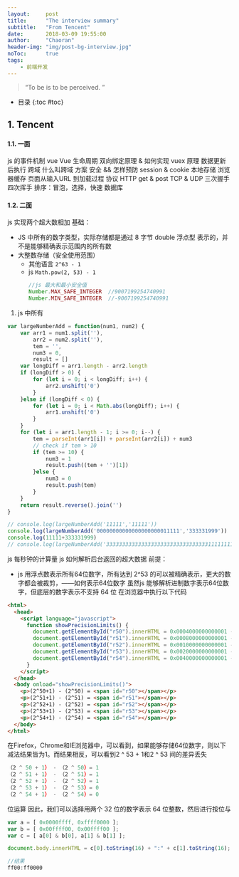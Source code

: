 ```yaml
---
layout:     post
title:      "The interview summary"
subtitle:   "From Tencent"
date:       2018-03-09 19:55:00
author:     "Chaoran"
header-img: "img/post-bg-interview.jpg"
noToc:      true
tags:
    - 前端开发
---
```


> “To be is to be perceived. ”

* 目录
{:toc #toc}

## 1. Tencent
#### 1.1. 一面
js 的事件机制
vue
Vue 生命周期
双向绑定原理 & 如何实现
vuex 原理
数据更新后执行
跨域
    什么叫跨域
    方案
安全 && 怎样预防
session & cookie
本地存储
浏览器缓存
页面从输入URL 到加载过程
协议
HTTP 
get & post
TCP & UDP
三次握手
四次挥手
排序：冒泡，选择，快速
数据库

#### 1.2. 二面
js 实现两个超大数相加
基础：
* JS 中所有的数字类型，实际存储都是通过 8 字节 double 浮点型 表示的，并不是能够精确表示范围内的所有数
* 大整数存储（安全使用范围）
    - 其他语言 `2^63 - 1`
    - js  `Math.pow(2, 53) - 1`
        ```js
        //js 最大和最小安全值
        Number.MAX_SAFE_INTEGER  //9007199254740991
        Number.MIN_SAFE_INTEGER  //-9007199254740991
        ```
      
1. js 中所有
```js
var largeNumberAdd = function(num1, num2) {
    var arr1 = num1.split(''),
        arr2 = num2.split(''),
        tem = '',
        num3 = 0,
        result = []
    var longDiff = arr1.length - arr2.length
    if (longDiff > 0) {
        for (let i = 0; i < longDiff; i++) {
            arr2.unshift('0')            
        }
    }else if (longDiff < 0) {
        for (let i = 0; i < Math.abs(longDiff); i++) {
            arr1.unshift('0')
        }
    }
    for (let i = arr1.length - 1; i >= 0; i--) {
        tem = parseInt(arr1[i]) + parseInt(arr2[i]) + num3
        // check if tem > 10
        if (tem >= 10) {
            num3 = 1
            result.push((tem + '')[1])
        }else {
            num3 = 0
            result.push(tem)
        }
    }
    return result.reverse().join('')
}

// console.log(largeNumberAdd('11111','11111'))
console.log(largeNumberAdd('00000000000000000000011111','333331999'))
console.log(11111+333331999)
// console.log(largeNumberAdd('3333333333333333333333333333333311111111111111111111111111111111111111','333333333333333331111111111111111111111111111166666666666666'))
```

js 每秒钟的计算量
js 如何解析后台返回的超大数据
前提：
* js 用浮点数表示所有64位数字，所有达到 2^53 的可以被精确表示，更大的数字都会被裁剪，——如何表示64位数字
虽然js 能够解析进制数字表示64位数字，但底层的数字表示不支持 64 位
在浏览器中执行以下代码
```html
<html>
  <head>
    <script language="javascript">
      function showPrecisionLimits() {
        document.getElementById("r50").innerHTML = 0x0004000000000001 - 0x0004000000000000;
        document.getElementById("r51").innerHTML = 0x0008000000000001 - 0x0008000000000000;
        document.getElementById("r52").innerHTML = 0x0010000000000001 - 0x0010000000000000;
        document.getElementById("r53").innerHTML = 0x0020000000000001 - 0x0020000000000000;
        document.getElementById("r54").innerHTML = 0x0040000000000001 - 0x0040000000000000;
      }
    </script>
  </head>
  <body onload="showPrecisionLimits()">
    <p>(2^50+1) - (2^50) = <span id="r50"></span></p>
    <p>(2^51+1) - (2^51) = <span id="r51"></span></p>
    <p>(2^52+1) - (2^52) = <span id="r52"></span></p>
    <p>(2^53+1) - (2^53) = <span id="r53"></span></p>
    <p>(2^54+1) - (2^54) = <span id="r54"></span></p>
  </body>
</html>
```
在Firefox，Chrome和IE浏览器中，可以看到，如果能够存储64位数字，则以下减法结果皆为1。而结果相反，可以看到2 ^ 53 + 1和2 ^ 53 间的差异丢失
```js
（2 ^ 50 + 1） - （2 ^ 50）= 1
（2 ^ 51 + 1） - （2 ^ 51）= 1
（2 ^ 52 + 1） - （2 ^ 52）= 1
（2 ^ 53 + 1） - （2 ^ 53）= 0
（2 ^ 54 + 1） - （2 ^ 54）= 0
```

位运算
因此，我们可以选择用两个 32 位的数字表示 64 位整数，然后进行按位与
```js
var a = [ 0x0000ffff, 0xffff0000 ];
var b = [ 0x00ffff00, 0x00ffff00 ];
var c = [ a[0] & b[0], a[1] & b[1] ];

document.body.innerHTML = c[0].toString(16) + ":" + c[1].toString(16);

//结果
ff00:ff0000
```


